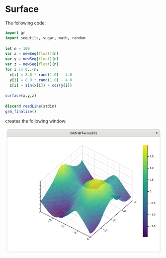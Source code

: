 # Surface

The following code:
```nim
import gr
import sequtils, sugar, math, random

let n = 100
var x = newSeq[float](n)
var y = newSeq[float](n)
var z = newSeq[float](n)
for i in 0..<n:
  x[i] = 8.0 * rand(1.0) - 4.0
  y[i] = 8.0 * rand(1.0) - 4.0
  z[i] = sin(x[i]) + cos(y[i])

surface(x,y,z)

discard readLine(stdin)
grm_finalize()
```

creates the following window:

![Surface](imgs/surface.png)


